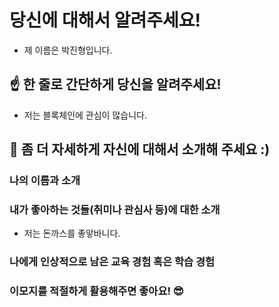 
# 당신에 대해서 알려주세요!
- 제 이름은 박진형입니다.

## ☝️  한 줄로 간단하게 당신을 알려주세요!
- 저는 블록체인에 관심이 많습니다.

## 🙌 좀 더 자세하게 자신에 대해서 소개해 주세요 :)

### 나의 이름과 소개

### 내가 좋아하는 것들(취미나 관심사 등)에 대한 소개
- 저는 돈까스를 좋앟바니다.

### 나에게 인상적으로 남은 교육 경험 혹은 학습 경험

### 이모지를 적절하게 활용해주면 좋아요! 😎
